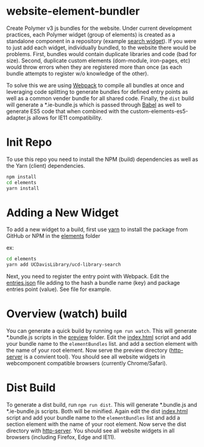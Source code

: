 # website-element-bundler

Create Polymer v3 js bundles for the website.  Under current development practices, each Polymer widget (group of elements) is created as a standalone component in a repository (example [search widget](https://github.com/UCDavisLibrary/ucd-library-search)).  If you were to just add each widget, individually bundled, to the website there would be problems.  First, bundles would contain duplicate libraries and code (bad for size).  Second, duplicate custom elements (dom-module, iron-pages, etc) would throw errors when they are registered more than once (as each bundle attempts to register w/o knowledge of the other).

To solve this we are using [Webpack](https://webpack.js.org/) to compile all bundles at once and leveraging code splitting to generate bundles for defined entry points as well as a common vender bundle for all shared code.  Finally, the `dist` build will generate a *.ie-bundle.js which is passed through [Babel](https://babeljs.io/) as well to generate ES5 code that when combined with the custom-elements-es5-adapter.js allows for IE11 compatibility.

# Init Repo

To use this repo you need to install the NPM (build) dependencies as well as the Yarn (client) dependencies.

```bash
npm install
cd elements
yarn install
```

# Adding a New Widget

To add a new widget to a build, first use [yarn](https://yarnpkg.com/en/) to install the package from GitHub or NPM in the [elements](./elements) folder

ex:

```bash
cd elements
yarn add UCDavisLibrary/ucd-library-search
```

Next, you need to register the entry point with Webpack.  Edit the [entries.json](./entries.json) file adding to the hash a bundle name (key) and package entries point (value).  See file for example.

# Overview (watch) build

You can generate a quick build by running `npm run watch`.  This will generate *.bundle.js scripts in the [preview](./preview) folder. Edit the [index.html](./preview/index.html) script and add your bundle name to the `elementBundles` list.  and add a section element with the name of your root element.  Now serve the preview directory ([http-server](https://www.npmjs.com/package/http-server) is a convient tool).  You should see all website widgets in webcomponent compatible browsers (currently Chrome/Safari).

# Dist Build

To generate a dist build, run `npm run dist`.  This will generate *.bundle.js and *.ie-bundle.js scripts.  Both will be minified.  Again edit the dist [index.html](./dist/index.html) script and add your bundle name to the `elementBundles` list and add a section element with the name of your root element.  Now serve the dist directory with [http-server](https://www.npmjs.com/package/http-server). You should see all website widgets in all browsers (including Firefox, Edge and IE11).



